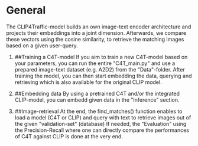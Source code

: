 # General
The CLIP4Traffic-model builds an own image-text encoder architecture and projects their embeddings into a joint dimension.
Afterwards, we compare these vectors using the cosine similarity, to retrieve the matching images based on a given user-query. 

1. ##Training a C4T-model
If you aim to train a new C4T-model based on your parameters, you can run the entire "C4T_main.py" and use a prepared image-text dataset (e.g. A2D2) from the "Data"-folder. 
After training the model, you can then start embedding the data, querying and retrieving which is also available for the original CLIP model. 

2. ##Embedding data
By using a pretrained C4T and/or the integrated CLIP-model, you can embedd given data in the "Inference" section. 

3. ##Image-retrieval
At the end, the find_matches() function enables to load a model (C4T or CLIP) and query with text to retrieve images out of the given "validation-set" (database)
If needed, the "Evaluation" using the Precision-Recall where one can directly compare the performances of C4T against CLIP is done at the very end. 